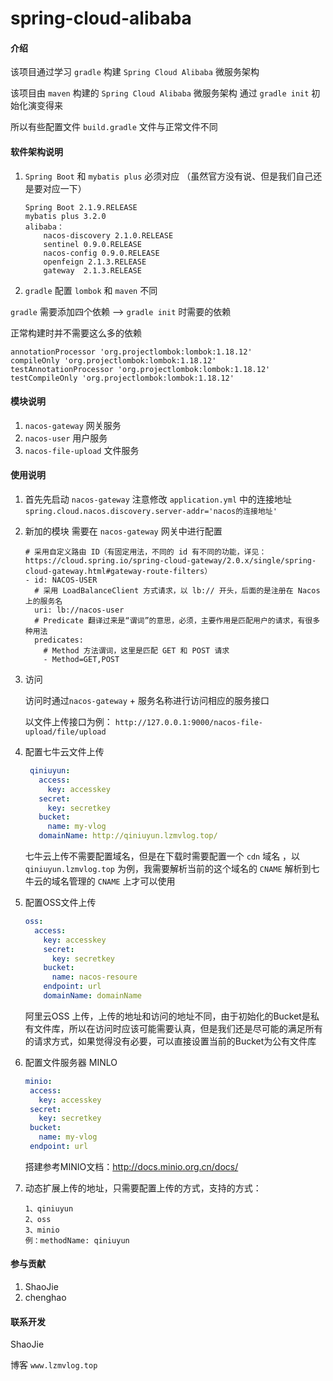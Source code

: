 # spring-cloud-alibaba

#### 介绍
该项目通过学习 `gradle` 构建 `Spring Cloud Alibaba` 微服务架构

该项目由 `maven` 构建的 `Spring Cloud Alibaba` 微服务架构 通过 `gradle init` 初始化演变得来

所以有些配置文件 `build.gradle` 文件与正常文件不同
 
#### 软件架构说明
1. `Spring Boot` 和 `mybatis plus` 必须对应 （虽然官方没有说、但是我们自己还是要对应一下）

    ```
    Spring Boot 2.1.9.RELEASE 
    mybatis plus 3.2.0
    alibaba：
        nacos-discovery 2.1.0.RELEASE
        sentinel 0.9.0.RELEASE
        nacos-config 0.9.0.RELEASE
        openfeign 2.1.3.RELEASE
        gateway  2.1.3.RELEASE
    ```

2. `gradle` 配置 `lombok` 和 `maven` 不同

`gradle` 需要添加四个依赖 --> `gradle init` 时需要的依赖

正常构建时并不需要这么多的依赖
```
annotationProcessor 'org.projectlombok:lombok:1.18.12'
compileOnly 'org.projectlombok:lombok:1.18.12'
testAnnotationProcessor 'org.projectlombok:lombok:1.18.12'
testCompileOnly 'org.projectlombok:lombok:1.18.12'
```

#### 模块说明
1. `nacos-gateway` 网关服务
2. `nacos-user` 用户服务
3. `nacos-file-upload` 文件服务

#### 使用说明

1.  首先先启动 `nacos-gateway` 
    注意修改 `application.yml` 中的连接地址 `spring.cloud.nacos.discovery.server-addr='nacos的连接地址'`
2.  新加的模块 需要在 `nacos-gateway` 网关中进行配置
    ```
    # 采用自定义路由 ID（有固定用法，不同的 id 有不同的功能，详见：https://cloud.spring.io/spring-cloud-gateway/2.0.x/single/spring-cloud-gateway.html#gateway-route-filters）
    - id: NACOS-USER
      # 采用 LoadBalanceClient 方式请求，以 lb:// 开头，后面的是注册在 Nacos 上的服务名
      uri: lb://nacos-user
      # Predicate 翻译过来是“谓词”的意思，必须，主要作用是匹配用户的请求，有很多种用法
      predicates:
        # Method 方法谓词，这里是匹配 GET 和 POST 请求
        - Method=GET,POST
    ```
3. 访问

    访问时通过`nacos-gateway` + 服务名称进行访问相应的服务接口
    
    以文件上传接口为例：
        `http://127.0.0.1:9000/nacos-file-upload/file/upload`
        
4.  配置七牛云文件上传
    ```yaml
     qiniuyun:
       access:
         key: accesskey
       secret:
         key: secretkey
       bucket:
         name: my-vlog
       domainName: http://qiniuyun.lzmvlog.top/
    ```
    七牛云上传不需要配置域名，但是在下载时需要配置一个 `cdn` 域名 ，以 `qiniuyun.lzmvlog.top` 为例，我需要解析当前的这个域名的 `CNAME` 解析到七牛云的域名管理的 `CNAME` 上才可以使用
5. 配置OSS文件上传
    ```yaml
    oss:
      access:
        key: accesskey
        secret:
          key: secretkey
        bucket:
          name: nacos-resoure
        endpoint: url
        domainName: domainName
    ```
   阿里云OSS 上传，上传的地址和访问的地址不同，由于初始化的Bucket是私有文件库，所以在访问时应该可能需要认真，但是我们还是尽可能的满足所有的请求方式，如果觉得没有必要，可以直接设置当前的Bucket为公有文件库
6. 配置文件服务器 MINLO
     ```yaml
    minio:
      access:
        key: accesskey
      secret:
        key: secretkey
      bucket:
        name: my-vlog
      endpoint: url
    ```
    
    搭建参考MINIO文档：http://docs.minio.org.cn/docs/
    
7. 动态扩展上传的地址，只需要配置上传的方式，支持的方式：
   ```
   1、qiniuyun 
   2、oss 
   3、minio
   例：methodName: qiniuyun
   ```

#### 参与贡献
1. ShaoJie
2. chenghao


#### 联系开发
ShaoJie 

博客 `www.lzmvlog.top`
